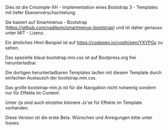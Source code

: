 
Dies ist die Cmsimple-XH - Implementation  eines Bootstrap 3 - Templates mit tiefer Ebenenverschachtelung.

Sie basiert auf Smartmenus - Bootstrap (https://github.com/vadikom/smartmenus-bootstrap) und ist daher genauso unter MIT - Lizenz.

Ein ähnliches Html-Beispiel ist auf https://codepen.io/costh/pen/YXYPGx zu sehen.

Das spezielle blaue bootstrap.min.css ist auf Bootpress.org frei herunterladbar. 

Die dortigen herunterladbaren Templates laufen mit diesem Template durch einfachen Austausch der bootstrap.min.css.

Das große bootstrap-min.js ist für die Navigation nicht notwenig sondern nur für Effekte im Content. 

Unter /js sind auch einzelne kleinere Js'se für Effekte im Template vorhanden.

Diese Version ist die erste Beta. Wünschen und Anregungen bitte unter Issues.

